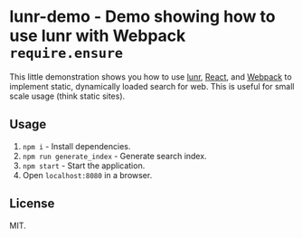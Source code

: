 # lunr-demo - Demo showing how to use lunr with Webpack `require.ensure`

This little demonstration shows you how to use [lunr](http://lunrjs.com/), [React](https://facebook.github.io/react), and [Webpack](https://webpack.github.io/) to implement static, dynamically loaded search for web. This is useful for small scale usage (think static sites).

## Usage

1. `npm i` - Install dependencies.
2. `npm run generate_index` - Generate search index.
3. `npm start` - Start the application.
4. Open `localhost:8080` in a browser.

## License

MIT.
